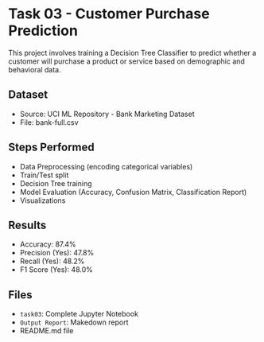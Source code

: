 # Task 03 - Customer Purchase Prediction

This project involves training a Decision Tree Classifier to predict whether a customer will purchase a product or service based on demographic and behavioral data.

## Dataset
- Source: UCI ML Repository - Bank Marketing Dataset
- File: bank-full.csv

## Steps Performed
- Data Preprocessing (encoding categorical variables)
- Train/Test split
- Decision Tree training
- Model Evaluation (Accuracy, Confusion Matrix, Classification Report)
- Visualizations

## Results
- Accuracy: 87.4%
- Precision (Yes): 47.8%
- Recall (Yes): 48.2%
- F1 Score (Yes): 48.0%

## Files
- `task03`: Complete Jupyter Notebook
- `Output Report`: Makedown report
- README.md file
